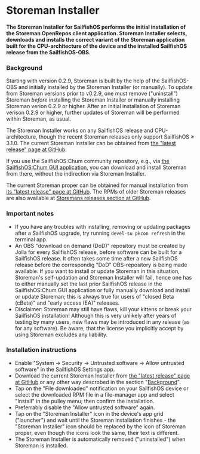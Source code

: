# Storeman Installer

**The Storeman Installer for SailfishOS performs the initial installation of the Storeman OpenRepos client application. Storeman Installer selects, downloads and installs the correct variant of the Storeman application built for the CPU-architecture of the device and the installed SailfishOS release from the SailfishOS-OBS.**

### Background

Starting with version 0.2.9, Storeman is built by the help of the SailfishOS-OBS and initially installed by the Storeman Installer (or manually).  To update from Storeman versions prior to v0.2.9, one must remove ("uninstall") Storeman *before* installing the Storeman Installer or manually installing Storeman verion 0.2.9 or higher.  After an initial installation of Storeman verison 0.2.9 or higher, further updates of Storeman will be performed within Storeman, as usual. 

The Storeman Installer works on any SailfishOS release and CPU-architecture, though the recent Storeman releases only support SailfishOS ≥ 3.1.0.  The current Storeman Installer can be obtained from [the "latest release" page at GitHub](https://github.com/storeman-developers/harbour-storeman-installer/releases/latest).

If you use the SailfishOS:Chum community repository, e.g., via [the SailfishOS:Chum GUI application](https://chumrpm.netlify.app/), you can download and install Storeman from there, without the indirection via Storeman Installer.

The current Storeman proper can be obtained for manual installation from [its "latest release" page at GitHub](https://github.com/storeman-developers/harbour-storeman/releases/latest).  The RPMs of older Storeman releases are also available at [Storemans releases section at GitHub](https://github.com/storeman-developers/harbour-storeman/releases).

### Important notes

* If you have any troubles with installing, removing or updating packages after a SailfishOS upgrade, try running `devel-su pkcon refresh` in the terminal app.
* An OBS "download on demand (DoD)" repository must be created by Jolla for every SailfishOS release, before software can be built for a SailfishOS release.  It often takes some time after a new SailfishOS release before the correspondig "DoD" OBS-repository is being made available.  If you want to install or update Storeman in this situation, Storeman's self-updation and Storeman Installer will fail, hence one has to either manually set the last prior SailfishOS release in the SailfishOS:Chum GUI application or fully manually download and install or update Storeman; this is always true for users of "closed Beta (cBeta)" and "early access (EA)" releases.  
* Disclaimer: Storeman may still have flaws, kill your kittens or break your SailfishOS installation!  Although this is very unlikely after years of testing by many users, new flaws may be introduced in any release (as for any software).  Be aware, that the license you implicitly accept by using Storeman excludes any liability.

### Installation instructions

* Enable "System → Security → Untrusted software → Allow untrusted software" in the SailfishOS Settings app.
* Download the current Storeman Installer from [the "latest release" page at GitHub](https://github.com/storeman-developers/harbour-storeman-installer/releases/latest) or any other way descrobed in the section "[Background](#Background)".
* Tap on the "File downloaded" notification on your SailfishOS device or select the downloaded RPM file in a file-manager app and select "Install" in the pulley menu; then confirm the installation.
* Preferrably disable the "Allow untrusted software" again.
* Tap on the "Storeman Installer" icon in the device's app grid ("launcher") and wait until the Storeman installation finishes - the "Storeman Installer" icon should be replaced by the icon of Storeman proper, even though the icons look the same, their text is different.
* The Storeman Installer is automatically removed ("uninstalled") when Storeman is installed.
